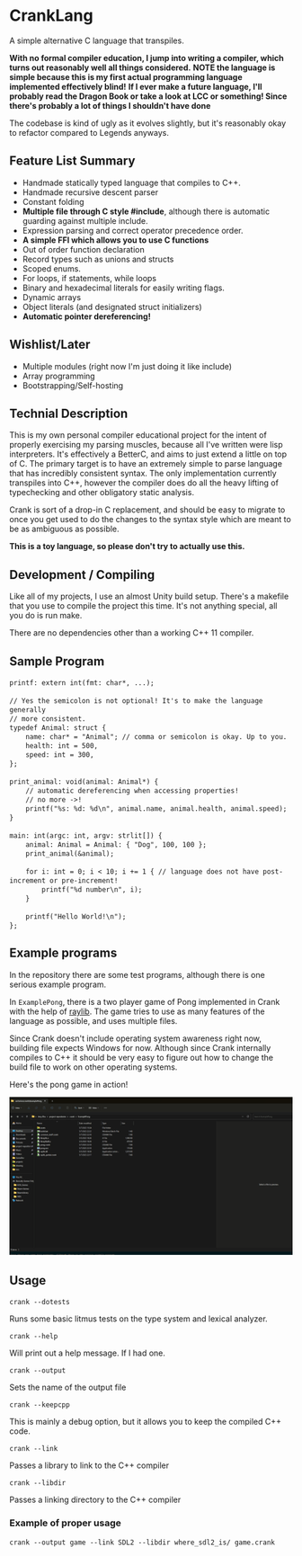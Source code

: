# CrankLang

A simple alternative C language that transpiles.

**With no formal compiler education, I jump into writing a compiler, which turns out reasonably well all things considered.**
**NOTE the language is simple because this is my first actual programming language implemented effectively blind!**
**If I ever make a future language, I'll probably read the Dragon Book or take a look at LCC or something! Since there's probably a lot of things I shouldn't have done**

The codebase is kind of ugly as it evolves slightly, but it's reasonably okay to refactor compared to Legends anyways.


## Feature List Summary
    
- Handmade statically typed language that compiles to C++.
- Handmade recursive descent parser
- Constant folding
- **Multiple file through C style #include**, although there is automatic guarding against multiple include.
- Expression parsing and correct operator precedence order.
- **A simple FFI which allows you to use C functions**
- Out of order function declaration
- Record types such as unions and structs
- Scoped enums.
- For loops, if statements, while loops
- Binary and hexadecimal literals for easily writing flags.
- Dynamic arrays
- Object literals (and designated struct initializers)
- **Automatic pointer dereferencing!**

## Wishlist/Later
- Multiple modules (right now I'm just doing it like include)
- Array programming
- Bootstrapping/Self-hosting

## Technial Description

This is my own personal compiler educational project for the intent of
properly exercising my parsing muscles, because all I've written were
lisp interpreters. It's effectively a BetterC, and aims to just extend
a little on top of C.  The primary target is to have an extremely
simple to parse language that has incredibly consistent syntax. The
only implementation currently transpiles into C++, however the
compiler does do all the heavy lifting of typechecking and other
obligatory static analysis.

Crank is sort of a drop-in C replacement, and should be easy to
migrate to once you get used to do the changes to the syntax style
which are meant to be as ambiguous as possible.

**This is a toy language, so please don't try to actually use this.**

## Development / Compiling

Like all of my projects, I use an almost Unity build setup. There's a makefile that you use
to compile the project this time. It's not anything special, all you do is run make.

There are no dependencies other than a working C++ 11 compiler.

## Sample Program

```
printf: extern int(fmt: char*, ...);

// Yes the semicolon is not optional! It's to make the language generally
// more consistent.
typedef Animal: struct {
    name: char* = "Animal"; // comma or semicolon is okay. Up to you.
    health: int = 500,
    speed: int = 300,
};

print_animal: void(animal: Animal*) {
    // automatic dereferencing when accessing properties!
    // no more ->!
    printf("%s: %d: %d\n", animal.name, animal.health, animal.speed);
}

main: int(argc: int, argv: strlit[]) {
    animal: Animal = Animal: { "Dog", 100, 100 };
    print_animal(&animal);

    for i: int = 0; i < 10; i += 1 { // language does not have post-increment or pre-increment!
        printf("%d number\n", i);
    }

    printf("Hello World!\n");
};
```

## Example programs

In the repository there are some test programs, although there is one serious example program.

In ```ExamplePong```, there is a two player game of Pong implemented in Crank with the help
of [raylib](https://github.com/raysan5/raylib). The game tries to use as many features of the language
as possible, and uses multiple files.

Since Crank doesn't include operating system awareness right now, building file expects Windows for now.
Although since Crank internally compiles to C++ it should be very easy to figure out how to change the build file
to work on other operating systems.

Here's the pong game in action!

![PrinnyMarkHotReloadingImageGif!](./media/1.gif)

## Usage

```
crank --dotests
```
Runs some basic litmus tests on the type system and lexical analyzer.

```
crank --help
```
Will print out a help message. If I had one.

```
crank --output
```
Sets the name of the output file

```
crank --keepcpp
```
This is mainly a debug option, but it allows you to keep the compiled C++ code.

```
crank --link
```
Passes a library to link to the C++ compiler

```
crank --libdir
```
Passes a linking directory to the C++ compiler

### Example of proper usage
```
crank --output game --link SDL2 --libdir where_sdl2_is/ game.crank
```
